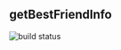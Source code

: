 ## getBestFriendInfo
![build status](https://travis-ci.com/rahitkar/getBestFriendInfo.svg?branch=master)
